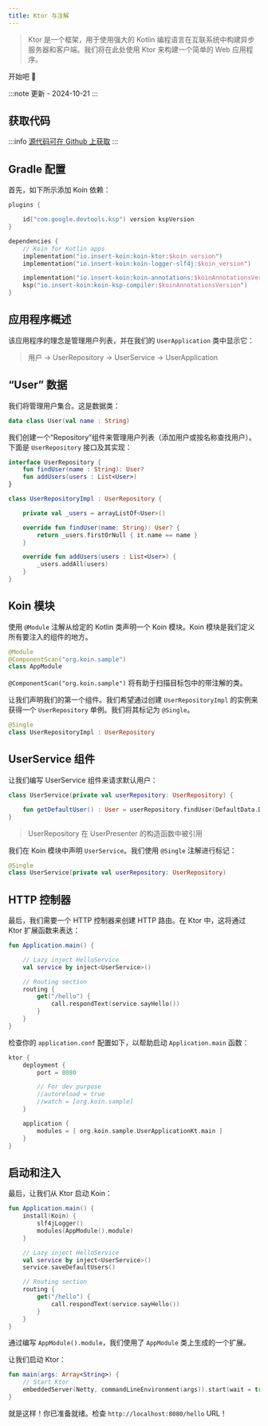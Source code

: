 ```yaml
---
title: Ktor 与注解
---
```


> Ktor 是一个框架，用于使用强大的 Kotlin 编程语言在互联系统中构建异步服务器和客户端。我们将在此处使用 Ktor 来构建一个简单的 Web 应用程序。

开始吧 🚀

:::note
更新 - 2024-10-21
:::

## 获取代码

:::info
[源代码可在 Github 上获取](https://github.com/InsertKoinIO/koin-getting-started/tree/main/ktor-annotations)
:::

## Gradle 配置

首先，如下所示添加 Koin 依赖：

```kotlin
plugins {

    id("com.google.devtools.ksp") version kspVersion
}

dependencies {
    // Koin for Kotlin apps
    implementation("io.insert-koin:koin-ktor:$koin_version")
    implementation("io.insert-koin:koin-logger-slf4j:$koin_version")

    implementation("io.insert-koin:koin-annotations:$koinAnnotationsVersion")
    ksp("io.insert-koin:koin-ksp-compiler:$koinAnnotationsVersion")
}
```

## 应用程序概述

该应用程序的理念是管理用户列表，并在我们的 `UserApplication` 类中显示它：

> 用户 -> UserRepository -> UserService -> UserApplication

## “User” 数据

我们将管理用户集合。这是数据类：

```kotlin
data class User(val name : String)
```

我们创建一个“Repository”组件来管理用户列表（添加用户或按名称查找用户）。下面是 `UserRepository` 接口及其实现：

```kotlin
interface UserRepository {
    fun findUser(name : String): User?
    fun addUsers(users : List<User>)
}

class UserRepositoryImpl : UserRepository {

    private val _users = arrayListOf<User>()

    override fun findUser(name: String): User? {
        return _users.firstOrNull { it.name == name }
    }

    override fun addUsers(users : List<User>) {
        _users.addAll(users)
    }
}
```

## Koin 模块

使用 `@Module` 注解从给定的 Kotlin 类声明一个 Koin 模块。Koin 模块是我们定义所有要注入的组件的地方。

```kotlin
@Module
@ComponentScan("org.koin.sample")
class AppModule
```

`@ComponentScan("org.koin.sample")` 将有助于扫描目标包中的带注解的类。

让我们声明我们的第一个组件。我们希望通过创建 `UserRepositoryImpl` 的实例来获得一个 `UserRepository` 单例。我们将其标记为 `@Single`。

```kotlin
@Single
class UserRepositoryImpl : UserRepository
```

## UserService 组件

让我们编写 UserService 组件来请求默认用户：

```kotlin
class UserService(private val userRepository: UserRepository) {

    fun getDefaultUser() : User = userRepository.findUser(DefaultData.DEFAULT_USER.name) ?: error("Can't find default user")
}
```

> UserRepository 在 UserPresenter 的构造函数中被引用

我们在 Koin 模块中声明 `UserService`。我们使用 `@Single` 注解进行标记：

```kotlin
@Single
class UserService(private val userRepository: UserRepository)
```

## HTTP 控制器

最后，我们需要一个 HTTP 控制器来创建 HTTP 路由。在 Ktor 中，这将通过 Ktor 扩展函数来表达：

```kotlin
fun Application.main() {

    // Lazy inject HelloService
    val service by inject<UserService>()

    // Routing section
    routing {
        get("/hello") {
            call.respondText(service.sayHello())
        }
    }
}
```

检查你的 `application.conf` 配置如下，以帮助启动 `Application.main` 函数：

```kotlin
ktor {
    deployment {
        port = 8080

        // For dev purpose
        //autoreload = true
        //watch = [org.koin.sample]
    }

    application {
        modules = [ org.koin.sample.UserApplicationKt.main ]
    }
}
```

## 启动和注入

最后，让我们从 Ktor 启动 Koin：

```kotlin
fun Application.main() {
    install(Koin) {
        slf4jLogger()
        modules(AppModule().module)
    }

    // Lazy inject HelloService
    val service by inject<UserService>()
    service.saveDefaultUsers()

    // Routing section
    routing {
        get("/hello") {
            call.respondText(service.sayHello())
        }
    }
}
```

通过编写 `AppModule().module`，我们使用了 `AppModule` 类上生成的一个扩展。

让我们启动 Ktor：

```kotlin
fun main(args: Array<String>) {
    // Start Ktor
    embeddedServer(Netty, commandLineEnvironment(args)).start(wait = true)
}
```

就是这样！你已准备就绪。检查 `http://localhost:8080/hello` URL！